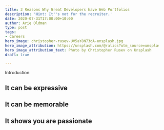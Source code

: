 ```yaml
---
title: 3 Reasons Why Great Developers have Web Portfolios
description: 'Hint: It''s not for the recruiter.'
date: 2020-07-31T17:00:00+10:00
author: Arie Oldman
type: post
tags:
- Careers
hero_image: christopher-rusev-UV5aY8N73dA-unsplash.jpg
hero_image_attribution: https://unsplash.com/@ralics?utm_source=unsplash&utm_medium=referral&utm_content=creditCopyText
hero_image_attribution_text: Photo by Christopher Rusev on Unsplash
draft: true

---
```

Introduction

## It can be expressive

## It can be memorable

## It shows you are passionate